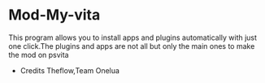 # Mod-My-vita

This program allows you to install apps and plugins automatically with just one click.The plugins and apps are not all but only the main ones to make the mod on psvita
- Credits
Theflow,Team Onelua
